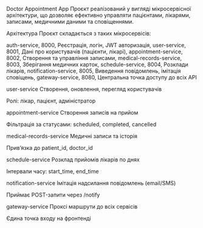 Doctor Appointment App
Проєкт реалізований у вигляді мікросервісної архітектури, що дозволяє ефективно управляти пацієнтами, лікарями, записами, медичними даними та сповіщеннями.

Архітектура
Проєкт складається з таких мікросервісів:

auth-service, 8000, Реєстрація, логін, JWT авторизація,
user-service, 8001, Дані про користувачів (пацієнти, лікарі), 
appointment-service, 8002, Створення та управління записами, 
medical-records-service, 8003, Зберігання медичних карток, 
schedule-service, 8004, Розклади лікарів, 
notification-service, 8005, Виведення повідомлень, імітація сповіщень, 
gateway-service, 8080, Центральна точка доступу до всіх API


user-service
Створення, оновлення, перегляд користувачів

Ролі: лікар, пацієнт, адміністратор

appointment-service
Створення записів на прийом

Фільтрація за статусами: scheduled, completed, cancelled

medical-records-service
Медичні записи та історія

Прив’язка до patient_id, doctor_id

schedule-service
Розклад прийомів лікарів по днях

Інтервали часу: start_time, end_time

notification-service
Імітація надсилання повідомлень (email/SMS)

Приймає POST-запити через /notify

gateway-service
Проксі маршрути до всіх сервісів

Єдина точка входу на фронтенді
